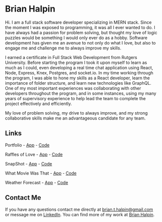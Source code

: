  
# Brian Halpin

Hi. I am a full stack software developer specializing in MERN stack. Since the moment I was exposed to programming, it was all I ever wanted to do. I have always had a passion for problem solving, but thought my love of logic puzzles would be something I would only ever do as a hobby. Software development has given me an avenue to not only do what I love, but also to engage me and challenge me to always improve my skills.

I earned a certificate in Full Stack Web Development from Rutgers University. Before starting the program I took it upon myself to learn as much as I could, even developing a real time chat application using React, Node, Express, Knex, Postgres, and socket.io. In my time working through the program, I was able to hone my skills as a React developer, learn the importance of folder structure, and learn new technologies like GraphQL. One of my most important experiences was collaborating with other developers throughout the program, and in some instances, using my many years of supervisory experience to help lead the team to complete the project effectively and efficiently.

My love of problem solving, my drive to always improve, and my strong collaborative skills make me an advantageous candidate for any team.

## Links

Portfolio - [App](https://bthalpin.com) - [Code](https://github.com/bthalpin/next-portfolio)

Raffles of Love - [App](https://charity-raffle.herokuapp.com/) - [Code](https://github.com/bthalpin/Raffles-of-Love)

SnapShot - [App](https://bh-snapshot.herokuapp.com/) - [Code](https://github.com/bthalpin/SnapShot)

What Movie Was That - [App](https://bthalpin.github.io/What-Movie-Was-That/) - [Code](https://github.com/bthalpin/What-Movie-Was-That)

Weather Forecast - [App](https://bthalpin.github.io/Weather-Forecast/) - [Code](https://github.com/bthalpin/Weather-Forecast)

## Contact Me
If you have any questions contact me directly at <brian.t.halpin@gmail.com> or message me on [LinkedIn](https://www.linkedin.com/in/brian-halpin/). You can find more of my work at [Brian Halpin](https://github.com/bthalpin).  
<!--
**bthalpin/bthalpin** is a ✨ _special_ ✨ repository because its `README.md` (this file) appears on your GitHub profile.

Here are some ideas to get you started:

- 🔭 I’m currently working on ...
- 🌱 I’m currently learning ...
- 👯 I’m looking to collaborate on ...
- 🤔 I’m looking for help with ...
- 💬 Ask me about ...
- 📫 How to reach me: ...
- 😄 Pronouns: ...
- ⚡ Fun fact: ...
-->
